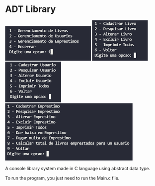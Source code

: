 # ADT Library

<img src="https://github.com/omouravictor/omouravictor/blob/main/assets/ADT-Library/menu-main.png" alt="Main Menu">
<img src="https://github.com/omouravictor/omouravictor/blob/main/assets/ADT-Library/book-menu.png" alt="Book Menu">
<img src="https://github.com/omouravictor/omouravictor/blob/main/assets/ADT-Library/user-menu.png" alt="User Menu">
<img src="https://github.com/omouravictor/omouravictor/blob/main/assets/ADT-Library/borrow-menu.png" alt="Borrow Menu">

A console library system made in C language using abstract data type.

To run the program, you just need to run the Main.c file.

